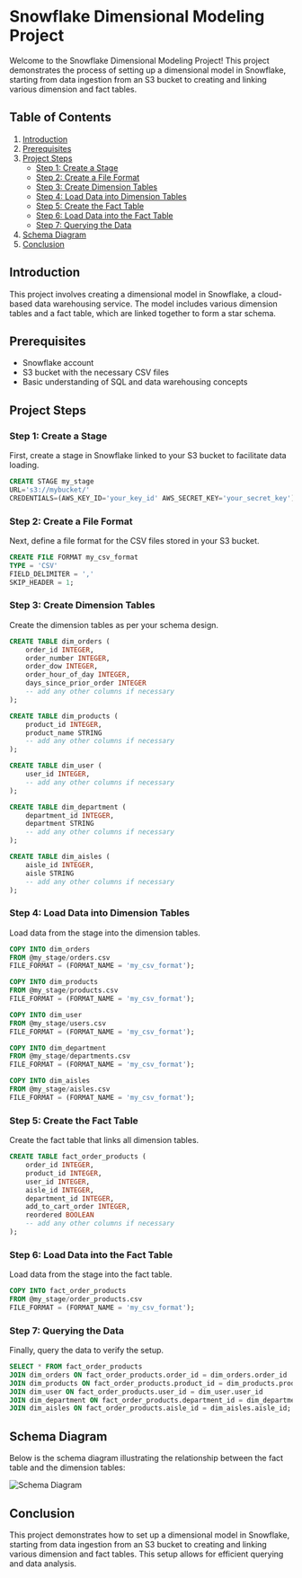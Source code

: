 
# Snowflake Dimensional Modeling Project

Welcome to the Snowflake Dimensional Modeling Project! This project demonstrates the process of setting up a dimensional model in Snowflake, starting from data ingestion from an S3 bucket to creating and linking various dimension and fact tables. 

## Table of Contents
1. [Introduction](#introduction)
2. [Prerequisites](#prerequisites)
3. [Project Steps](#project-steps)
    - [Step 1: Create a Stage](#step-1-create-a-stage)
    - [Step 2: Create a File Format](#step-2-create-a-file-format)
    - [Step 3: Create Dimension Tables](#step-3-create-dimension-tables)
    - [Step 4: Load Data into Dimension Tables](#step-4-load-data-into-dimension-tables)
    - [Step 5: Create the Fact Table](#step-5-create-the-fact-table)
    - [Step 6: Load Data into the Fact Table](#step-6-load-data-into-the-fact-table)
    - [Step 7: Querying the Data](#step-7-querying-the-data)
4. [Schema Diagram](#schema-diagram)
5. [Conclusion](#conclusion)

## Introduction
This project involves creating a dimensional model in Snowflake, a cloud-based data warehousing service. The model includes various dimension tables and a fact table, which are linked together to form a star schema. 

## Prerequisites
- Snowflake account
- S3 bucket with the necessary CSV files
- Basic understanding of SQL and data warehousing concepts

## Project Steps

### Step 1: Create a Stage
First, create a stage in Snowflake linked to your S3 bucket to facilitate data loading.

```sql
CREATE STAGE my_stage 
URL='s3://mybucket/'
CREDENTIALS=(AWS_KEY_ID='your_key_id' AWS_SECRET_KEY='your_secret_key');
```

### Step 2: Create a File Format
Next, define a file format for the CSV files stored in your S3 bucket.

```sql
CREATE FILE FORMAT my_csv_format 
TYPE = 'CSV' 
FIELD_DELIMITER = ',' 
SKIP_HEADER = 1;
```

### Step 3: Create Dimension Tables
Create the dimension tables as per your schema design.

```sql
CREATE TABLE dim_orders (
    order_id INTEGER,
    order_number INTEGER,
    order_dow INTEGER,
    order_hour_of_day INTEGER,
    days_since_prior_order INTEGER
    -- add any other columns if necessary
);

CREATE TABLE dim_products (
    product_id INTEGER,
    product_name STRING
    -- add any other columns if necessary
);

CREATE TABLE dim_user (
    user_id INTEGER,
    -- add any other columns if necessary
);

CREATE TABLE dim_department (
    department_id INTEGER,
    department STRING
    -- add any other columns if necessary
);

CREATE TABLE dim_aisles (
    aisle_id INTEGER,
    aisle STRING
    -- add any other columns if necessary
);
```

### Step 4: Load Data into Dimension Tables
Load data from the stage into the dimension tables.

```sql
COPY INTO dim_orders
FROM @my_stage/orders.csv
FILE_FORMAT = (FORMAT_NAME = 'my_csv_format');

COPY INTO dim_products
FROM @my_stage/products.csv
FILE_FORMAT = (FORMAT_NAME = 'my_csv_format');

COPY INTO dim_user
FROM @my_stage/users.csv
FILE_FORMAT = (FORMAT_NAME = 'my_csv_format');

COPY INTO dim_department
FROM @my_stage/departments.csv
FILE_FORMAT = (FORMAT_NAME = 'my_csv_format');

COPY INTO dim_aisles
FROM @my_stage/aisles.csv
FILE_FORMAT = (FORMAT_NAME = 'my_csv_format');
```

### Step 5: Create the Fact Table
Create the fact table that links all dimension tables.

```sql
CREATE TABLE fact_order_products (
    order_id INTEGER,
    product_id INTEGER,
    user_id INTEGER,
    aisle_id INTEGER,
    department_id INTEGER,
    add_to_cart_order INTEGER,
    reordered BOOLEAN
    -- add any other columns if necessary
);
```

### Step 6: Load Data into the Fact Table
Load data from the stage into the fact table.

```sql
COPY INTO fact_order_products
FROM @my_stage/order_products.csv
FILE_FORMAT = (FORMAT_NAME = 'my_csv_format');
```

### Step 7: Querying the Data
Finally, query the data to verify the setup.

```sql
SELECT * FROM fact_order_products
JOIN dim_orders ON fact_order_products.order_id = dim_orders.order_id
JOIN dim_products ON fact_order_products.product_id = dim_products.product_id
JOIN dim_user ON fact_order_products.user_id = dim_user.user_id
JOIN dim_department ON fact_order_products.department_id = dim_department.department_id
JOIN dim_aisles ON fact_order_products.aisle_id = dim_aisles.aisle_id;
```

## Schema Diagram
Below is the schema diagram illustrating the relationship between the fact table and the dimension tables:

![Schema Diagram](path/to/your/schema_diagram.png)

## Conclusion
This project demonstrates how to set up a dimensional model in Snowflake, starting from data ingestion from an S3 bucket to creating and linking various dimension and fact tables. This setup allows for efficient querying and data analysis.
